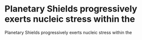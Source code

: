 # Planetary Shields progressively exerts nucleic stress within the

Planetary Shields progressively exerts nucleic stress within the